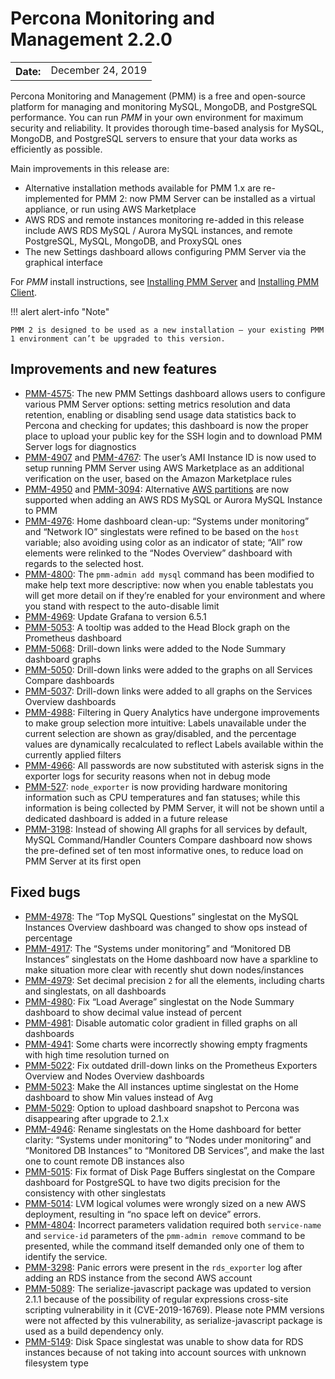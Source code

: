 # Percona Monitoring and Management 2.2.0

<table class="docutils field-list" frame="void" rules="none">
  <colgroup>
    <col class="field-name">
    <col class="field-body">
  </colgroup>
  <tbody valign="top">
    <tr class="field-odd field">
      <th class="field-name">Date:</th>
      <td class="field-body">December 24, 2019</td>
    </tr>
  </tbody>
</table>

Percona Monitoring and Management (PMM) is a free and open-source platform for managing and monitoring MySQL, MongoDB, and PostgreSQL performance. You can run *PMM* in your own environment for maximum security and reliability. It provides thorough time-based analysis for MySQL, MongoDB, and PostgreSQL servers to ensure that your data works as efficiently as possible.

Main improvements in this release are:

* Alternative installation methods available for PMM 1.x are re-implemented for PMM 2: now PMM Server can be installed as a virtual appliance, or run using AWS Marketplace
* AWS RDS and remote instances monitoring re-added in this release include AWS RDS MySQL / Aurora MySQL instances, and remote PostgreSQL, MySQL, MongoDB, and ProxySQL ones
* The new Settings dashboard allows configuring PMM Server via the graphical interface

For *PMM* install instructions, see [Installing PMM Server](../setting-up/server/index.md) and [Installing PMM Client](../setting-up/client/index.md).

!!! alert alert-info "Note"

    PMM 2 is designed to be used as a new installation — your existing PMM 1 environment can’t be upgraded to this version.

## Improvements and new features
* [PMM-4575](https://jira.percona.com/browse/PMM-4575): The new PMM Settings dashboard allows users to configure various PMM Server options: setting metrics resolution and data retention, enabling or disabling send usage data statistics back to Percona and checking for updates; this dashboard is now the proper place to upload your public key for the SSH login and to download PMM Server logs for diagnostics
* [PMM-4907](https://jira.percona.com/browse/PMM-4907) and [PMM-4767](https://jira.percona.com/browse/PMM-4767): The user’s AMI Instance ID is now used to setup running PMM Server using AWS Marketplace as an additional verification on the user, based on the Amazon Marketplace rules
* [PMM-4950](https://jira.percona.com/browse/PMM-4950) and [PMM-3094](https://jira.percona.com/browse/PMM-3094): Alternative [AWS partitions](https://docs.aws.amazon.com/sdk-for-go/api/aws/endpoints/#pkg-constants)  are now supported when adding an AWS RDS MySQL or Aurora MySQL Instance to PMM
* [PMM-4976](https://jira.percona.com/browse/PMM-4976): Home dashboard clean-up: “Systems under monitoring” and “Network IO” singlestats were refined to be based on the `host` variable; also avoiding using color as an indicator of state; “All” row elements were relinked to the “Nodes Overview” dashboard with regards to the selected host.
* [PMM-4800](https://jira.percona.com/browse/PMM-4800): The `pmm-admin add mysql` command has been modified to make help text more descriptive: now when you enable tablestats you will get more detail on if they’re enabled for your environment and where you stand with respect to the auto-disable limit
* [PMM-4969](https://jira.percona.com/browse/PMM-4969): Update Grafana to version 6.5.1
* [PMM-5053](https://jira.percona.com/browse/PMM-5053): A tooltip was added to the Head Block graph on the Prometheus dashboard
* [PMM-5068](https://jira.percona.com/browse/PMM-5068): Drill-down links were added to the Node Summary dashboard graphs
* [PMM-5050](https://jira.percona.com/browse/PMM-5050): Drill-down links were added to the graphs on all Services Compare dashboards
* [PMM-5037](https://jira.percona.com/browse/PMM-5037): Drill-down links were added to all graphs on the Services Overview dashboards
* [PMM-4988](https://jira.percona.com/browse/PMM-4988): Filtering in Query Analytics have undergone improvements to make group selection more intuitive: Labels unavailable under the current selection are shown as gray/disabled, and the percentage values are dynamically recalculated to reflect Labels available within the currently applied filters
* [PMM-4966](https://jira.percona.com/browse/PMM-4966): All passwords are now substituted with asterisk signs in the exporter logs for security reasons when not in debug mode
* [PMM-527](https://jira.percona.com/browse/PMM-527): `node_exporter` is now providing hardware monitoring information such as CPU temperatures and fan statuses; while this information is being collected by PMM Server, it will not be shown until a dedicated dashboard is added in a future release
* [PMM-3198](https://jira.percona.com/browse/PMM-3198): Instead of showing All graphs for all services by default, MySQL Command/Handler Counters Compare dashboard now shows the pre-defined set of ten most informative ones, to reduce load on PMM Server at its first open

## Fixed bugs
* [PMM-4978](https://jira.percona.com/browse/PMM-4978): The “Top MySQL Questions” singlestat on the MySQL Instances Overview dashboard was changed to show ops instead of percentage
* [PMM-4917](https://jira.percona.com/browse/PMM-4917): The “Systems under monitoring” and “Monitored DB Instances” singlestats on the Home dashboard now have a sparkline to make situation more clear with recently shut down nodes/instances
* [PMM-4979](https://jira.percona.com/browse/PMM-4979): Set decimal precision `2` for all the elements, including charts and singlestats, on all dashboards
* [PMM-4980](https://jira.percona.com/browse/PMM-4980): Fix “Load Average” singlestat on the Node Summary dashboard to show decimal value instead of percent
* [PMM-4981](https://jira.percona.com/browse/PMM-4981): Disable automatic color gradient in filled graphs on all dashboards
* [PMM-4941](https://jira.percona.com/browse/PMM-4941): Some charts were incorrectly showing empty fragments with high time resolution turned on
* [PMM-5022](https://jira.percona.com/browse/PMM-5022): Fix outdated drill-down links on the Prometheus Exporters Overview and Nodes Overview dashboards
* [PMM-5023](https://jira.percona.com/browse/PMM-5023): Make the All instances uptime singlestat on the Home dashboard to show Min values instead of Avg
* [PMM-5029](https://jira.percona.com/browse/PMM-5029): Option to upload dashboard snapshot to Percona was disappearing after upgrade to 2.1.x
* [PMM-4946](https://jira.percona.com/browse/PMM-4946): Rename singlestats on the Home dashboard for better clarity: “Systems under monitoring” to “Nodes under monitoring” and “Monitored DB Instances” to “Monitored DB Services”, and make the last one to count remote DB instances also
* [PMM-5015](https://jira.percona.com/browse/PMM-5015): Fix format of Disk Page Buffers singlestat on the Compare dashboard for PostgreSQL to have two digits precision for the consistency with other singlestats
* [PMM-5014](https://jira.percona.com/browse/PMM-5014): LVM logical volumes were wrongly sized on a new AWS deployment, resulting in “no space left on device” errors.
* [PMM-4804](https://jira.percona.com/browse/PMM-4804): Incorrect parameters validation required both `service-name` and `service-id` parameters of the `pmm-admin remove` command to be presented, while the command itself demanded only one of them to identify the service.
* [PMM-3298](https://jira.percona.com/browse/PMM-3298): Panic errors were present in the `rds_exporter` log after adding an RDS instance from the second AWS account
* [PMM-5089](https://jira.percona.com/browse/PMM-5089): The serialize-javascript package was updated to version 2.1.1 because of the possibility of regular expressions cross-site scripting vulnerability in it (CVE-2019-16769). Please note PMM versions were not affected by this vulnerability, as serialize-javascript package is used as a build dependency only.
* [PMM-5149](https://jira.percona.com/browse/PMM-5149): Disk Space singlestat was unable to show data for RDS instances because of not taking into account sources with unknown filesystem type
